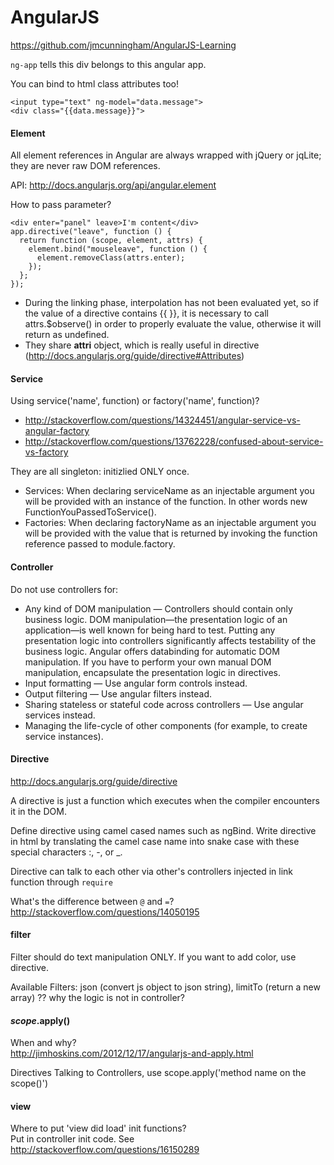 # AngularJS
https://github.com/jmcunningham/AngularJS-Learning

`ng-app` tells this div belongs to this angular app.

You can bind to html class attributes too!
> 
    <input type="text" ng-model="data.message">
    <div class="{{data.message}}">

#### Element
All element references in Angular are always wrapped with jQuery or jqLite; they are never raw DOM references.

API: http://docs.angularjs.org/api/angular.element

How to pass parameter?
```
<div enter="panel" leave>I'm content</div>
app.directive("leave", function () {
  return function (scope, element, attrs) {
    element.bind("mouseleave", function () {
      element.removeClass(attrs.enter);
    });
  };
});
```

- During the linking phase, interpolation has not been evaluated yet, so if the value of a directive contains {{ }}, it is necessary to call attrs.$observe() in order to properly evaluate the value, otherwise it will return as undefined.
- They share **attri** object, which is really useful in directive (http://docs.angularjs.org/guide/directive#Attributes)

#### **Service**
Using service('name', function) or factory('name', function)?
- http://stackoverflow.com/questions/14324451/angular-service-vs-angular-factory
- http://stackoverflow.com/questions/13762228/confused-about-service-vs-factory

They are all singleton: initizlied ONLY once.
- Services: When declaring serviceName as an injectable argument you will be provided with an instance of the function. In other words new FunctionYouPassedToService().
- Factories: When declaring factoryName as an injectable argument you will be provided with the value that is returned by invoking the function reference passed to module.factory.

#### Controller
Do not use controllers for:
* Any kind of DOM manipulation — Controllers should contain only business logic. DOM manipulation—the presentation logic of an application—is well known for being hard to test. Putting any presentation logic into controllers significantly affects testability of the business logic. Angular offers databinding for automatic DOM manipulation. If you have to perform your own manual DOM manipulation, encapsulate the presentation logic in directives.
* Input formatting — Use angular form controls instead.
* Output filtering — Use angular filters instead.
* Sharing stateless or stateful code across controllers — Use angular services instead.
* Managing the life-cycle of other components (for example, to create service instances).

#### Directive
http://docs.angularjs.org/guide/directive

A directive is just a function which executes when the compiler encounters it in the DOM.

Define directive using camel cased names such as ngBind. Write directive in html by translating the camel case name into snake case with these special characters :, -, or _. 

Directive can talk to each other via other's controllers injected in link function through `require`

What's the difference between `@` and `=`?  
http://stackoverflow.com/questions/14050195

#### filter
Filter should do text manipulation ONLY. If you want to add color, use directive.

Available Filters: json (convert js object to json string), limitTo (return a new array) ?? why the logic is not in controller?

#### $scope.$apply()
When and why?  
http://jimhoskins.com/2012/12/17/angularjs-and-apply.html

Directives Talking to Controllers, use scope.apply('method name on the scope()')


#### view

Where to put 'view did load' init functions?  
Put in controller init code. See http://stackoverflow.com/questions/16150289

